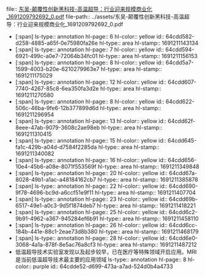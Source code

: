 file:: [东吴-颠覆性创新黑科技-高温超导：行业迎来规模商业化_1691209792692_0.pdf](../assets/东吴-颠覆性创新黑科技-高温超导：行业迎来规模商业化_1691209792692_0.pdf)
file-path:: ../assets/东吴-颠覆性创新黑科技-高温超导：行业迎来规模商业化_1691209792692_0.pdf

- [:span]
  ls-type:: annotation
  hl-page:: 6
  hl-color:: yellow
  id:: 64cdd582-d258-4885-a65f-0e75980fa26e
  hl-type:: area
  hl-stamp:: 1691211143134
- [:span]
  ls-type:: annotation
  hl-page:: 7
  hl-color:: yellow
  id:: 64cdd594-6921-499c-a0e7-72064b34fc01
  hl-type:: area
  hl-stamp:: 1691211156153
- [:span]
  ls-type:: annotation
  hl-page:: 8
  hl-color:: yellow
  id:: 64cdd5a7-1599-4003-b20e-6210279963e7
  hl-type:: area
  hl-stamp:: 1691211175029
- [:span]
  ls-type:: annotation
  hl-page:: 12
  hl-color:: yellow
  id:: 64cdd607-7740-4267-85c8-6ea350fa3d2e
  hl-type:: area
  hl-stamp:: 1691211270580
- [:span]
  ls-type:: annotation
  hl-page:: 8
  hl-color:: yellow
  id:: 64cdd622-506c-46ba-9fe6-12b377899d6d
  hl-type:: area
  hl-stamp:: 1691211296954
- [:span]
  ls-type:: annotation
  hl-page:: 13
  hl-color:: yellow
  id:: 64cdd62f-8eee-47ab-9079-3608c2ae98eb
  hl-type:: area
  hl-stamp:: 1691211310415
- [:span]
  ls-type:: annotation
  hl-page:: 15
  hl-color:: yellow
  id:: 64cdd645-fa1c-429b-a04d-d7584f2285da
  hl-type:: area
  hl-stamp:: 1691211340082
- [:span]
  ls-type:: annotation
  hl-page:: 16
  hl-color:: yellow
  id:: 64cdd656-10e4-45b6-a08e-8071f553569f
  hl-type:: area
  hl-stamp:: 1691211349848
- [:span]
  ls-type:: annotation
  hl-page:: 20
  hl-color:: yellow
  id:: 64cdd67a-8028-49b1-a1ac-a48184162cb7
  hl-type:: area
  hl-stamp:: 1691211385878
- [:span]
  ls-type:: annotation
  hl-page:: 22
  hl-color:: yellow
  id:: 64cdd690-9f78-4696-bc9d-a6ccf51e9f11
  hl-type:: area
  hl-stamp:: 1691211407704
- [:span]
  ls-type:: annotation
  hl-page:: 23
  hl-color:: yellow
  id:: 64cdd69b-6517-49e1-a0c3-9d5f1874deb7
  hl-type:: area
  hl-stamp:: 1691211418221
- [:span]
  ls-type:: annotation
  hl-page:: 25
  hl-color:: yellow
  id:: 64cdd6c2-9b91-4962-a367-945284ef6b91
  hl-type:: area
  hl-stamp:: 1691211458110
- [:span]
  ls-type:: annotation
  hl-page:: 26
  hl-color:: yellow
  id:: 64cdd6cc-184b-441e-88c1-2eae73d8b380
  hl-type:: area
  hl-stamp:: 1691211468179
- [:span]
  ls-type:: annotation
  hl-page:: 28
  hl-color:: yellow
  id:: 64cdd6e0-3068-4a1a-878f-8e5ac76a8cf3
  hl-type:: area
  hl-stamp:: 1691211487212
- 低温超导技术实验室发现以及起步较早，已在医疗等特殊领域开启应用。MRI 是当前低温超导技术最主要的应用领域
  ls-type:: annotation
  hl-page:: 8
  hl-color:: purple
  id:: 64cdde52-d699-473a-a7ad-524d0b4a4733